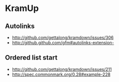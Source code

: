 KramUp
======

Autolinks
---------

- http://github.com/gettalong/kramdown/issues/306
- http://github.github.com/gfm#autolinks-extension-

Ordered list start
------------------

- http://github.com/gettalong/kramdown/issues/211
- http://spec.commonmark.org/0.28#example-228
